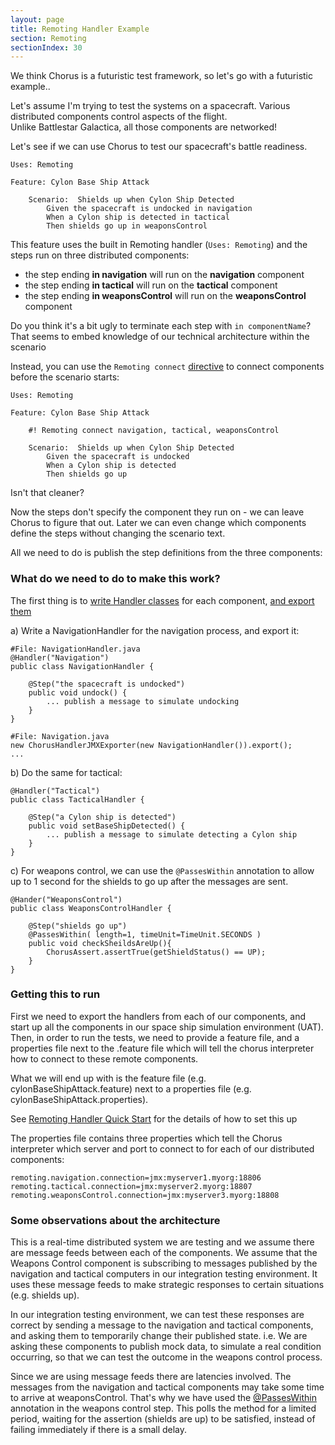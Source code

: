 ```yaml
---
layout: page
title: Remoting Handler Example
section: Remoting
sectionIndex: 30
---
```


We think Chorus is a futuristic test framework, so let's go with a futuristic example..

Let's assume I'm trying to test the systems on a spacecraft.
Various distributed components control aspects of the flight.  
Unlike Battlestar Galactica, all those components are networked! 

Let's see if we can use Chorus to test our spacecraft's battle readiness.

	Uses: Remoting

	Feature: Cylon Base Ship Attack

	    Scenario:  Shields up when Cylon Ship Detected
		    Given the spacecraft is undocked in navigation
		    When a Cylon ship is detected in tactical
		    Then shields go up in weaponsControl
		    
		
This feature uses the built in Remoting handler (`Uses: Remoting`) and the steps run on three distributed components:

* the step ending **in navigation** will run on the **navigation** component 
* the step ending **in tactical** will run on the **tactical** component
* the step ending **in weaponsControl** will run on the **weaponsControl** component

Do you think it's a bit ugly to terminate each step with `in componentName`?
That seems to embed knowledge of our technical architecture within the scenario

Instead, you can use the `Remoting connect` [directive](/pages/LanguageExtensions/Directives) to connect components before the scenario starts:

	Uses: Remoting

	Feature: Cylon Base Ship Attack

	    #! Remoting connect navigation, tactical, weaponsControl

	    Scenario:  Shields up when Cylon Ship Detected
		    Given the spacecraft is undocked
		    When a Cylon ship is detected
		    Then shields go up

Isn't that cleaner?

Now the steps don't specify the component they run on - we can leave Chorus to figure that out.
Later we can even change which components define the steps without changing the scenario text.

All we need to do is publish the step definitions from the three components:


### What do we need to do to make this work? ###

The first thing is to [write Handler classes](/pages/Handlers/HandlerClasses) for each component, [and export them](/pages/BuiltInHandlers/Remoting/RemotingHandlerQuickStart) 

a) Write a NavigationHandler for the navigation process, and export it:

    #File: NavigationHandler.java
	@Handler("Navigation")
	public class NavigationHandler {
		
		@Step("the spacecraft is undocked")
		public void undock() {
			... publish a message to simulate undocking
		}
	}
	
	#File: Navigation.java
	new ChorusHandlerJMXExporter(new NavigationHandler()).export();
	...

b) Do the same for tactical:

	@Handler("Tactical")
	public class TacticalHandler {

		@Step("a Cylon ship is detected")
		public void setBaseShipDetected() {
			... publish a message to simulate detecting a Cylon ship
		}
	}

c) For weapons control, we can use the `@PassesWithin` annotation to allow up to 1 second for the shields to go up after the messages are sent. 

	@Hander("WeaponsControl")
	public class WeaponsControlHandler {
	
		@Step("shields go up")
		@PassesWithin( length=1, timeUnit=TimeUnit.SECONDS )
		public void checkSheildsAreUp(){
            ChorusAssert.assertTrue(getShieldStatus() == UP);
		}
	}

### Getting this to run ###

First we need to export the handlers from each of our components, and start up all the components in our space ship simulation environment (UAT). Then, in order to run the tests, we need to provide a feature file, and a properties file next to the .feature file which will tell the chorus interpreter how to connect to these remote components. 

What we will end up with is the feature file (e.g. cylonBaseShipAttack.feature) next to a properties file (e.g. cylonBaseShipAttack.properties). 

See [Remoting Handler Quick Start](/pages/BuiltInHandlers/Remoting/RemotingHandlerQuickStart) for the details of how to set this up

The properties file contains three properties which tell the Chorus interpreter which server and port to connect to for each of our distributed components:

	remoting.navigation.connection=jmx:myserver1.myorg:18806
	remoting.tactical.connection=jmx:myserver2.myorg:18807
	remoting.weaponsControl.connection=jmx:myserver3.myorg:18808




### Some observations about the architecture ###

This is a real-time distributed system we are testing and we assume there are message feeds between each of the components. We assume that the Weapons Control component is subscribing to messages published by the navigation and tactical computers in our integration testing environment. It uses these message feeds to make strategic responses to certain situations (e.g. shields up). 

In our integration testing environment, we can test these responses are correct by sending a message to the navigation and tactical components, and asking them to temporarily change their published state. i.e. We are asking these components to publish mock data, to simulate a real condition occurring, so that we can test the outcome in the weapons control process.

Since we are using message feeds there are latencies involved. The messages from the navigation and tactical components may take some time to arrive at weaponsControl. That's why we have used the [@PassesWithin](/pages/BuiltInHandlers/Remoting/PassesWithinAnnotation) annotation in the weapons control step. This polls the method for a limited period, waiting for the assertion (shields are up) to be satisfied, instead of failing immediately if there is a small delay.

   